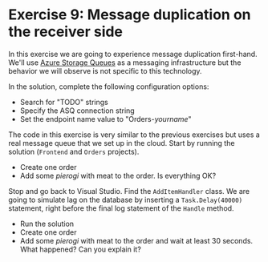 # Exercise 9: Message duplication on the receiver side

In this exercise we are going to experience message duplication first-hand. We'll use [Azure Storage Queues](https://docs.microsoft.com/en-us/azure/storage/queues/storage-queues-introduction) as a messaging infrastructure but the behavior we will observe is not specific to this technology. 

In the solution, complete the following configuration options:
 - Search for "TODO" strings
 - Specify the ASQ connection string
 - Set the endpoint name value to "Orders-_yourname_"
 
The code in this exercise is very similar to the previous exercises but uses a real message queue that we set up in the cloud. Start by running the solution (`Frontend` and `Orders` projects).

- Create one order
- Add some *pierogi* with meat to the order. Is everything OK?

Stop and go back to Visual Studio. Find the `AddItemHandler` class. We are going to simulate lag on the database by inserting a `Task.Delay(40000)` statement, right before the final log statement of the `Handle` method.

- Run the solution
- Create one order
- Add some *pierogi* with meat to the order and wait at least 30 seconds. What happened? Can you explain it?
